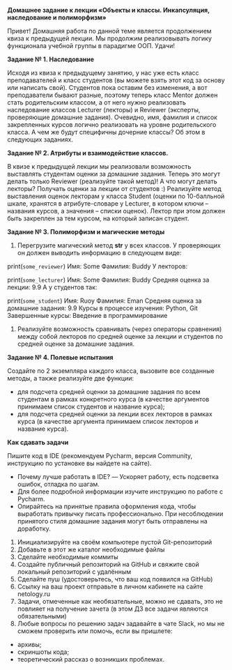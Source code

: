 ****Домашнее задание к лекции «Объекты и классы. Инкапсуляция, наследование и полиморфизм»****

Привет! Домашняя работа по данной теме является продолжением квиза к предыдущей лекции. Мы продолжим реализовывать логику функционала учебной группы в парадигме ООП. Удачи!

**Задание № 1. Наследование**

Исходя из квиза к предыдущему занятию, у нас уже есть класс преподавателей и класс студентов (вы можете взять этот код за основу или написать свой). Студентов пока оставим без изменения, а вот преподаватели бывают разные, поэтому теперь класс Mentor должен стать родительским классом, а от него нужно реализовать наследование классов Lecturer (лекторы) и Reviewer (эксперты, проверяющие домашние задания). Очевидно, имя, фамилия и список закрепленных курсов логично реализовать на уровне родительского класса. А чем же будут специфичны дочерние классы? Об этом в следующих заданиях.

**Задание № 2. Атрибуты и взаимодействие классов.**

В квизе к предыдущей лекции мы реализовали возможность выставлять студентам оценки за домашние задания. Теперь это могут делать только Reviewer (реализуйте такой метод)! А что могут делать лекторы? Получать оценки за лекции от студентов :) Реализуйте метод выставления оценок лекторам у класса Student (оценки по 10-балльной шкале, хранятся в атрибуте-словаре у Lecturer, в котором ключи – названия курсов, а значения – списки оценок). Лектор при этом должен быть закреплен за тем курсом, на который записан студент.

**Задание № 3. Полиморфизм и магические методы**

1. Перегрузите магический метод __str__ у всех классов.
У проверяющих он должен выводить информацию в следующем виде:

print(`some_reviewer`)
Имя: Some
Фамилия: Buddy
У лекторов:

print(`some_lecturer`)
Имя: Some
Фамилия: Buddy
Средняя оценка за лекции: 9.9
А у студентов так:

print(`some_student`)
Имя: Ruoy
Фамилия: Eman
Средняя оценка за домашние задания: 9.9
Курсы в процессе изучения: Python, Git
Завершенные курсы: Введение в программирование
1. Реализуйте возможность сравнивать (через операторы сравнения) между собой лекторов по средней оценке за лекции и студентов по средней оценке за домашние задания.

**Задание № 4. Полевые испытания**

Создайте по 2 экземпляра каждого класса, вызовите все созданные методы, а также реализуйте две функции:

* для подсчета средней оценки за домашние задания по всем студентам в рамках конкретного курса (в качестве аргументов принимаем список студентов и название курса);
* для подсчета средней оценки за лекции всех лекторов в рамках курса (в качестве аргумента принимаем список лекторов и название курса).

**Как сдавать задачи**

Пишите код в IDE (рекомендуем Pycharm, версия Community, инструкцию по установке вы найдете на сайте).

* Почему лучше работать в IDE? — Ускоряет работу, есть подсветка ошибок, отладка по шагам.
* Для более подробной информации изучите инструкцию по работе с Pycharm.
* Опирайтесь на принятые правила оформления кода, чтобы выработать привычку писать профессионально. При несоблюдении принятого стиля домашние задания могут быть отправлены на доработку.
1. Инициализируйте на своём компьютере пустой Git-репозиторий
2. Добавьте в этот же каталог необходимые файлы
3. Сделайте необходимые коммиты
4. Создайте публичный репозиторий на GitHub и свяжите свой локальный репозиторий с удалённым
5. Сделайте пуш (удостоверьтесь, что ваш код появился на GitHub)
6. Ссылку на ваш проект отправьте в личном кабинете на сайте netology.ru
7. Задачи, отмеченные как необязательные, можно не сдавать, это не повлияет на получение зачета (в этом ДЗ все задачи являются обязательными)
8. Любые вопросы по решению задач задавайте в чате Slack, но мы не сможем проверить или помочь, если вы пришлете:
* архивы;
* скриншоты кода;
* теоретический рассказ о возникших проблемах.
